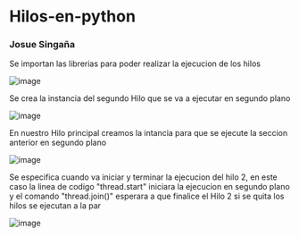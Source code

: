 # Hilos-en-python
### Josue Singaña
Se importan las librerias para poder realizar la ejecucion de los hilos

![image](https://user-images.githubusercontent.com/65979995/178618772-e57eb702-a190-4bc9-b6cf-207d12531f6d.png)

Se crea la instancia del segundo Hilo que se va a ejecutar en segundo plano

![image](https://user-images.githubusercontent.com/65979995/178618713-9f82f9c3-0dfb-4226-bc4d-38b9c6132522.png)

En nuestro Hilo principal creamos la intancia para que se ejecute la seccion anterior en segundo plano

![image](https://user-images.githubusercontent.com/65979995/178619102-a3f9fade-f4c4-4a4e-98b3-b98ec19cd964.png)

Se especifica cuando va iniciar y terminar la ejecucion del hilo 2, en este caso la linea de codigo  "thread.start" iniciara la ejecucion en segundo plano y el comando "thread.join()" esperara a que finalice el Hilo 2 si se quita los hilos se ejecutan a la par

![image](https://user-images.githubusercontent.com/65979995/178619691-13d95e8e-06b7-47b4-a762-c387d849be81.png)
